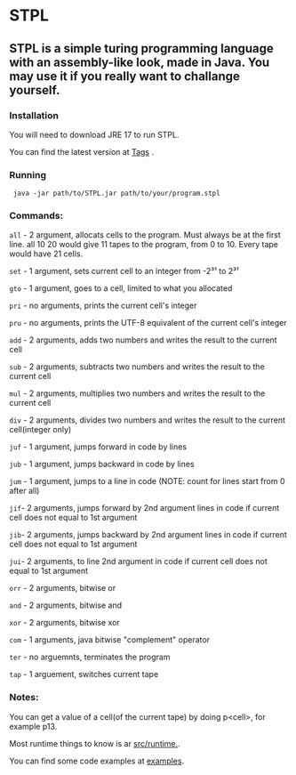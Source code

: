 # STPL

## STPL is a simple turing programming language with an assembly-like look, made in Java. You may use it if you really want to challange yourself.

### Installation

You will need to download JRE 17 to run STPL.

You can find the latest version at [Tags](https://github.com/consler/STPL/tags) .


### Running

``` java -jar path/to/STPL.jar path/to/your/program.stpl```

### Commands:

```all``` - 2 argument, allocats cells to the program. Must always be at the first line. all 10 20 would give 11 tapes to the program, from 0 to 10. Every tape would have 21 cells.

```set``` - 1 argument, sets current cell to an integer from -2³¹ to 2³¹

```gto``` - 1 argument, goes to a cell, limited to what you allocated

```pri``` - no arguments, prints the current cell's integer

```pru``` - no arguments, prints the UTF-8 equivalent of the current cell's integer

```add``` - 2 arguments, adds two numbers and writes the result to the current cell

```sub``` - 2 arguments, subtracts two numbers and writes the result to the current cell

```mul``` - 2 arguments, multiplies two numbers and writes the result to the current cell

```div``` - 2 arguments, divides two numbers and writes the result to the current cell(integer only)

```juf``` - 1 argument, jumps forward in code by lines

```jub``` - 1 argument, jumps backward in code by lines

```jum``` - 1 argument, jumps to a line in code (NOTE: count for lines start from 0 after all)

```jif```- 2 arguments, jumps forward by 2nd argument lines in code if current cell does not equal to 1st argument

```jib```- 2 arguments, jumps backward by 2nd argument lines in code if current cell does not equal to 1st argument

```jui```- 2 arguments, to line 2nd argument in code if current cell does not equal to 1st argument

```orr``` - 2 arguments, bitwise or

```and``` - 2 arguments, bitwise and

```xor``` - 2 arguments, bitwise xor

```com``` - 1 arguments, java bitwise "complement" operator

```ter``` - no arguemnts, terminates the program

```tap``` - 1 arguement, switches current tape

### Notes: 

You can get a value of a cell(of the current tape) by doing p\<cell\>, for example p13.

Most runtime things to know is ar [src/runtime.](https://github.com/consler/STPL/blob/main/src/my/consler/STPL/runtime.java).

You can find some code examples at [examples](https://github.com/consler/STPL/tree/main/examples).
